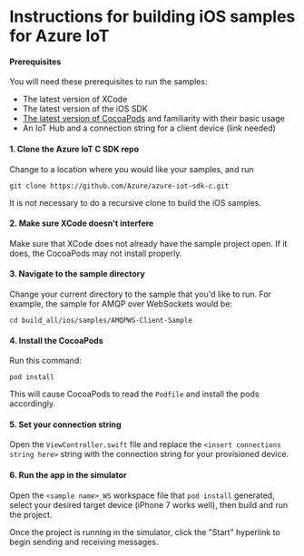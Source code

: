 # Instructions for building iOS samples for Azure IoT

#### Prerequisites
 You will need these prerequisites to run the samples:
* The latest version of XCode
* The latest version of the iOS SDK
* [The latest version of CocoaPods](https://guides.cocoapods.org/using/index.html) and familiarity with their basic usage
* An IoT Hub and a connection string for a client device (link needed)

#### 1. Clone the Azure IoT C SDK repo

Change to a location where you would like your samples, and run

`git clone https://github.com/Azure/azure-iot-sdk-c.git`

It is not necessary to do a recursive clone to build the iOS samples.

#### 2. Make sure XCode doesn't interfere

Make sure that XCode does not already have the sample project open. If
it does, the CocoaPods may not install properly.

#### 3. Navigate to the sample directory

Change your current directory to the sample that you'd like to run. For 
example, the sample for AMQP over WebSockets would be:

`cd build_all/ios/samples/AMQPWS-Client-Sample`

#### 4. Install the CocoaPods

Run this command:

`pod install`

This will cause CocoaPods to read the `Podfile` and install the pods accordingly.

#### 5. Set your connection string

Open the `ViewController.swift` file and replace the `<insert connections string here>` string with
the connection string for your provisioned device.

#### 6. Run the app in the simulator

Open the `<sample name>_WS` workspace file that `pod install` generated, select your
desired target device (iPhone 7 works well), then build and run the project.

Once the project is running in the simulator, click the "Start" hyperlink to begin
sending and receiving messages.


